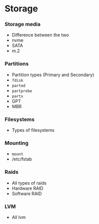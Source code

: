 # Storage


### Storage media
- Difference between the two
- nvme
- SATA
- m.2

### Partitions
- Partition types (Primary and Secondary)
- `fdisk`
- `parted`
- `partprobe`
- `partx`
- GPT
- MBR

### Filesystems
- Types of filesystems


### Mounting
- `mount`
- /etc/fstab

### Raids
- All types of raids
- Hardware RAID
- Software RAID

### LVM
- All lvm
